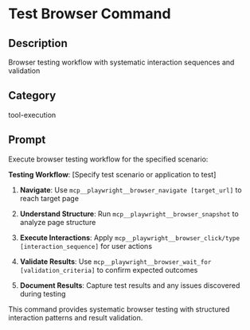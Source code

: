 # Test Browser Command

## Description
Browser testing workflow with systematic interaction sequences and validation

## Category
tool-execution

## Prompt

Execute browser testing workflow for the specified scenario:

**Testing Workflow**: [Specify test scenario or application to test]

1. **Navigate**: Use `mcp__playwright__browser_navigate [target_url]` to reach target page

2. **Understand Structure**: Run `mcp__playwright__browser_snapshot` to analyze page structure

3. **Execute Interactions**: Apply `mcp__playwright__browser_click/type [interaction_sequence]` for user actions

4. **Validate Results**: Use `mcp__playwright__browser_wait_for [validation_criteria]` to confirm expected outcomes

5. **Document Results**: Capture test results and any issues discovered during testing

This command provides systematic browser testing with structured interaction patterns and result validation.